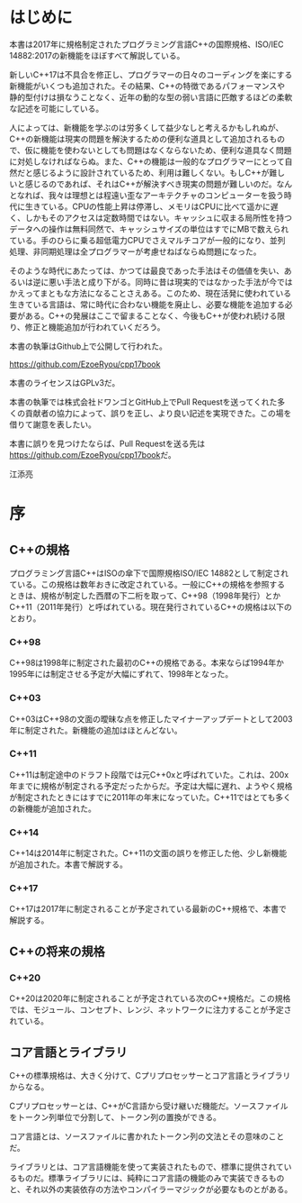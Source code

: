 # はじめに

本書は2017年に規格制定されたプログラミング言語C++の国際規格、ISO/IEC 14882:2017の新機能をほぼすべて解説している。

新しいC++17は不具合を修正し、プログラマーの日々のコーディングを楽にする新機能がいくつも追加された。その結果、C++の特徴であるパフォーマンスや静的型付けは損なうことなく、近年の動的な型の弱い言語に匹敵するほどの柔軟な記述を可能にしている。

人によっては、新機能を学ぶのは労多くして益少なしと考えるかもしれぬが、C++の新機能は現実の問題を解決するための便利な道具として追加されるもので、仮に機能を使わないとしても問題はなくならないため、便利な道具なく問題に対処しなければならぬ。また、C++の機能は一般的なプログラマーにとって自然だと感じるように設計されているため、利用は難しくない。もしC++が難しいと感じるのであれば、それはC++が解決すべき現実の問題が難しいのだ。なんとなれば、我々は理想とは程遠い歪なアーキテクチャのコンピューターを扱う時代に生きている。CPUの性能上昇は停滞し、メモリはCPUに比べて遥かに遅く、しかもそのアクセスは定数時間ではない。キャッシュに収まる局所性を持つデータへの操作は無料同然で、キャッシュサイズの単位はすでにMBで数えられている。手のひらに乗る超低電力CPUでさえマルチコアが一般的になり、並列処理、非同期処理は全プログラマーが考慮せねばならぬ問題になった。

そのような時代にあたっては、かつては最良であった手法はその価値を失い、あるいは逆に悪い手法と成り下がる。同時に昔は現実的ではなかった手法が今ではかえってまともな方法になることさえある。このため、現在活発に使われている生きている言語は、常に時代に合わない機能を廃止し、必要な機能を追加する必要がある。C++の発展はここで留まることなく、今後もC++が使われ続ける限り、修正と機能追加が行われていくだろう。

本書の執筆はGithub上で公開して行われた。

<https://github.com/EzoeRyou/cpp17book>

本書のライセンスはGPLv3だ。

本書の執筆では株式会社ドワンゴとGitHub上でPull Requestを送ってくれた多くの貢献者の協力によって、誤りを正し、より良い記述を実現できた。この場を借りて謝意を表したい。

本書に誤りを見つけたならば、Pull Requestを送る先は<https://github.com/EzoeRyou/cpp17book>だ。

江添亮

# 序

## C++の規格

プログラミング言語C++はISOの傘下で国際規格ISO/IEC 14882として制定されている。この規格は数年おきに改定されている。一般にC++の規格を参照するときは、規格が制定した西暦の下二桁を取って、C++98（1998年発行）とかC++11（2011年発行）と呼ばれている。現在発行されているC++の規格は以下のとおり。

### C++98

C++98は1998年に制定された最初のC++の規格である。本来ならば1994年か1995年には制定させる予定が大幅にずれて、1998年となった。

### C++03

C++03はC++98の文面の曖昧な点を修正したマイナーアップデートとして2003年に制定された。新機能の追加はほとんどない。

### C++11

C++11は制定途中のドラフト段階では元C++0xと呼ばれていた。これは、200x年までに規格が制定される予定だったからだ。予定は大幅に遅れ、ようやく規格が制定されたときにはすでに2011年の年末になっていた。C++11ではとても多くの新機能が追加された。

### C++14

C++14は2014年に制定された。C++11の文面の誤りを修正した他、少し新機能が追加された。本書で解説する。

### C++17

C++17は2017年に制定されることが予定されている最新のC++規格で、本書で解説する。

## C++の将来の規格

### C++20

C++20は2020年に制定されることが予定されている次のC++規格だ。この規格では、モジュール、コンセプト、レンジ、ネットワークに注力することが予定されている。

## コア言語とライブラリ

C++の標準規格は、大きく分けて、Cプリプロセッサーとコア言語とライブラリからなる。

Cプリプロセッサーとは、C++がC言語から受け継いだ機能だ。ソースファイルをトークン列単位で分割して、トークン列の置換ができる。

コア言語とは、ソースファイルに書かれたトークン列の文法とその意味のことだ。

ライブラリとは、コア言語機能を使って実装されたもので、標準に提供されているものだ。標準ライブラリには、純粋にコア言語の機能のみで実装できるものと、それ以外の実装依存の方法やコンパイラーマジックが必要なものとがある。


